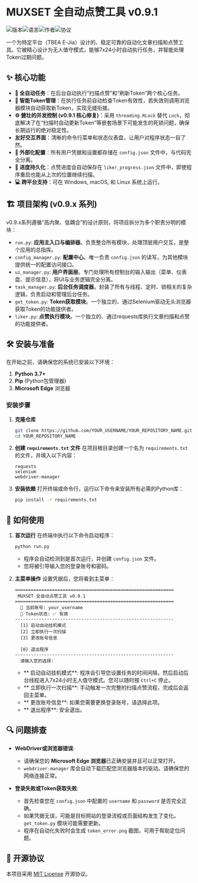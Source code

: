 
# MUXSET 全自动点赞工具 v0.9.1

![版本](https://img.shields.io/badge/version-0.9.1-blue.svg)![语言](https://img.shields.io/badge/language-Python-green.svg)![作者](https://img.shields.io/badge/author-MUXSET-orange.svg)![协议](https://img.shields.io/badge/license-MIT-lightgrey.svg)

一个为特定平台（TBEA E-Jia）设计的、稳定可靠的自动化文章扫描和点赞工具。它被精心设计为无人值守模式，能够7x24小时自动执行任务，并智能处理Token过期问题。

## ✨ 核心功能

*   **🚀 全自动任务**：在后台自动执行“扫描点赞”和“刷新Token”两个核心任务。
*   **🧠 智能Token管理**：在执行任务前自动检查Token有效性，若失效则调用浏览器模块自动获取新Token，实现无缝衔接。
*   **⚙️ 健壮的并发控制 (v0.9.1 核心修复)**：采用 `threading.RLock` 替代 `Lock`，彻底解决了在“扫描时自动更新Token”等嵌套场景下可能发生的死锁问题，确保长期运行的绝对稳定性。
*   **友好交互界面**：清晰的命令行菜单和状态仪表盘，让用户对程序状态一目了然。
*   **📝 外部化配置**：所有用户凭据和设置都存储在 `config.json` 文件中，与代码完全分离。
*   **💾 进度持久化**：点赞进度会自动保存在 `liker_progress.json` 文件中，即使程序重启也能从上次的位置继续扫描。
*   **💻 跨平台支持**：可在 Windows, macOS, 和 Linux 系统上运行。

## 🏗️ 项目架构 (v0.9.x 系列)

v0.9.x系列遵循“高内聚、低耦合”的设计原则，将项目拆分为多个职责分明的模块：

*   `run.py`: **应用主入口与编排器**。负责整合所有模块，处理顶层用户交互，是整个应用的总指挥。
*   `config_manager.py`: **配置中心**。唯一负责 `config.json` 的读写，为其他模块提供统一的配置访问接口。
*   `ui_manager.py`: **用户界面层**。专门处理所有控制台的输入输出（菜单、仪表盘、提示信息），将UI与业务逻辑完全分离。
*   `task_manager.py`: **后台任务调度器**。封装了所有与线程、定时、锁相关的复杂逻辑，负责启动和管理后台任务。
*   `get_token.py`: **Token获取模块**。一个独立的、通过Selenium驱动无头浏览器获取Token的功能提供者。
*   `liker.py`: **点赞执行模块**。一个独立的、通过requests库执行文章扫描和点赞的功能提供者。

## 🛠️ 安装与准备

在开始之前，请确保您的系统已安装以下环境：

1.  **Python 3.7+**
2.  **Pip** (Python包管理器)
3.  **Microsoft Edge** 浏览器

### 安装步骤

1.  **克隆仓库**
    ```bash
    git clone https://github.com/YOUR_USERNAME/YOUR_REPOSITORY_NAME.git
    cd YOUR_REPOSITORY_NAME
    ```

2.  **创建 `requirements.txt` 文件**
    在项目根目录创建一个名为 `requirements.txt` 的文件，并填入以下内容：
    ```text
    requests
    selenium
    webdriver-manager
    ```

3.  **安装依赖**
    打开终端或命令行，运行以下命令来安装所有必需的Python库：
    ```bash
    pip install -r requirements.txt
    ```

## 🚀 如何使用

1.  **首次运行**
    在终端中执行以下命令启动程序：
    ```bash
    python run.py
    ```
    *   程序会自动检测到是首次运行，并创建 `config.json` 文件。
    *   您将被引导输入您的登录账号和密码。

2.  **主菜单操作**
    设置凭据后，您将看到主菜单：
    ```
    ============================================================
     MUXSET 全自动点赞工具 v0.9.1
    ============================================================
      👤 当前账号: your_username
      🔑 Token状态: ✅ 有效
    ------------------------------------------------------------
      [1] 启动自动挂机模式
      [2] 立即执行一次扫描
      [3] 更改账号信息

      [0] 退出程序
    ------------------------------------------------------------
      请输入您的选择:
    ```
    *   ** 启动自动挂机模式**: 程序会引导您设置任务的时间间隔，然后启动后台线程进入7x24小时无人值守模式。您可以随时按 `Ctrl+C` 停止。
    *   ** 立即执行一次扫描**: 手动触发一次完整的扫描点赞流程，完成后会返回主菜单。
    *   ** 更改账号信息**: 如果您需要更换登录账号，请选择此项。
    *   ** 退出程序**: 安全退出。

## 🔍 问题排查

*   **WebDriver或浏览器错误**:
    *   请确保您的 **Microsoft Edge 浏览器**已正确安装并且可以正常打开。
    *   `webdriver-manager` 库会自动下载匹配您浏览器版本的驱动。请确保您的网络连接正常。

*   **登录失败或Token获取失败**:
    *   首先检查您在 `config.json` 中配置的 `username` 和 `password` 是否完全正确。
    *   如果凭据无误，可能是目标网站的登录流程或页面结构发生了变化。`get_token.py` 模块可能需要更新。
    *   程序在自动化失败时会生成 `token_error.png` 截图，可用于帮助定位问题。

## 📜 开源协议

本项目采用 [MIT License](LICENSE) 开源协议。
